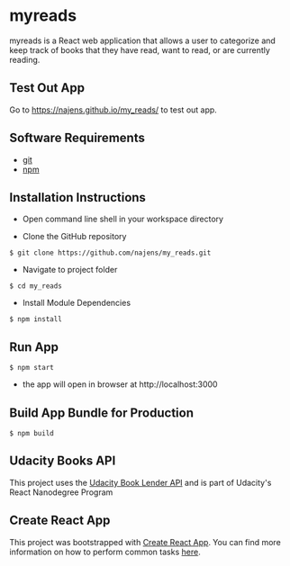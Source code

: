 # myreads
myreads is a React web application that allows a user to categorize and keep track of books that they have read, want to read, or are currently reading.

## Test Out App
Go to https://najens.github.io/my_reads/ to test out app.

## Software Requirements
- [git](https://git-scm.com/downloads)
- [npm](https://nodejs.org/en/download/)

## Installation Instructions
- Open command line shell in your workspace directory

- Clone the GitHub repository
```
$ git clone https://github.com/najens/my_reads.git
```

- Navigate to project folder
```
$ cd my_reads
```

- Install Module Dependencies
```
$ npm install
```

## Run App
```
$ npm start
```
- the app will open in browser at http://localhost:3000

## Build App Bundle for Production
```
$ npm build
```

## Udacity Books API
This project uses the [Udacity Book Lender API](https://reactnd-books-api.udacity.com/) and is part of Udacity's React Nanodegree Program

## Create React App
This project was bootstrapped with [Create React App](https://github.com/facebookincubator/create-react-app). You can find more information on how to perform common tasks [here](https://github.com/facebookincubator/create-react-app/blob/master/packages/react-scripts/template/README.md).
